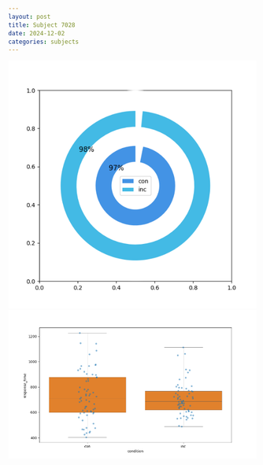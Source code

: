 ```yaml
---
layout: post
title: Subject 7028
date: 2024-12-02
categories: subjects
---
```


![](data/7028/run-4/7028_accuracy_by_condition.png)
![](data/7028/run-4/7028_rt.png)
